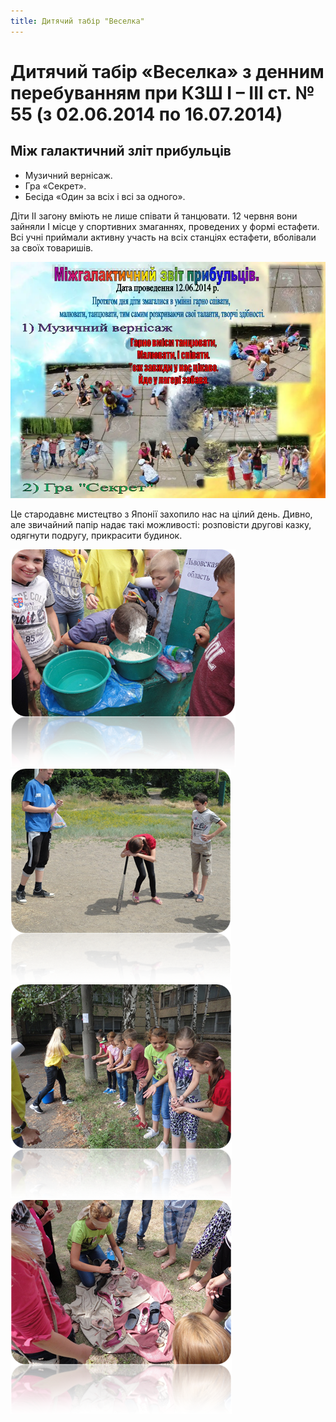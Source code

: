 ```yaml
---
title: Дитячий табір "Веселка"
---
```


# Дитячий табір «Веселка» з денним перебуванням при КЗШ І – ІІІ ст. № 55 (з 02.06.2014 по 16.07.2014)

## Між галактичний зліт прибульців

- Музичний вернісаж.
- Гра «Секрет».
- Бесіда «Один за всіх і всі за одного».

<slideshow id="_/72157648765493778" />

Діти ІІ загону вміють не лише співати й танцювати. 12 червня вони зайняли І місце у спортивних змаганнях, проведених у формі естафети. Всі учні приймали активну участь на всіх станціях естафети, вболівали за своїх товаришів.

<slideshow id="_/72157648763899480" />

![](1.webp)

Це стародавнє мистецтво з Японії захопило нас на цілий день. Дивно, але звичайний папір надає такі можливості: розповісти другові казку, одягнути подругу, прикрасити будинок.

<gallery>
<img src="2.png" alt="">
<img src="3.png" alt="">
<img src="4.png" alt="">
<img src="5.png" alt="">
</gallery>
